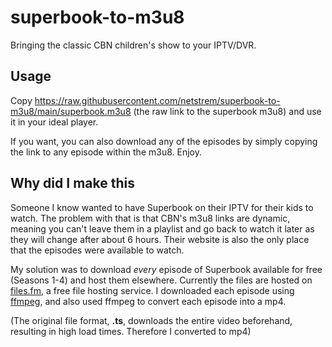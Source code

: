 # superbook-to-m3u8
Bringing the classic CBN children's show to your IPTV/DVR.

## Usage
Copy https://raw.githubusercontent.com/netstrem/superbook-to-m3u8/main/superbook.m3u8 (the raw link to the superbook m3u8) and use it in your ideal player.

If you want, you can also download any of the episodes by simply copying the link to any episode within the m3u8. Enjoy.

## Why did I make this
Someone I know wanted to have Superbook on their IPTV for their kids to watch. The problem with that is that CBN's m3u8 links are dynamic, meaning you can't leave them in a playlist and go back to watch it later as they will change after about 6 hours. Their website is also the only place that the episodes were available to watch.

My solution was to download *every* episode of Superbook available for free (Seasons 1-4) and host them elsewhere. Currently the files are hosted on [files.fm](https://files.fm), a free file hosting service. I downloaded each episode using [ffmpeg](https://ffmpeg.org), and also used ffmpeg to convert each episode into a mp4.

(The original file format, **.ts**, downloads the entire video beforehand, resulting in high load times. Therefore I converted to mp4)

